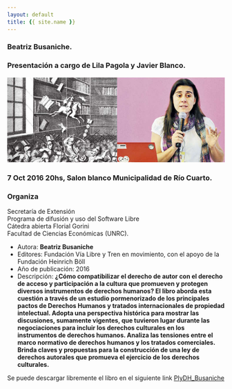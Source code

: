 ```yaml
---
layout: default
title: {{ site.name }}
---
```


### **Beatriz Busaniche.**

### Presentación a cargo de Lila Pagola y Javier Blanco.

![](./img/bea.jpg)

### 7 Oct 2016 20hs, Salon blanco Municipalidad de Río Cuarto.

### Organiza

Secretaría de Extensión  
Programa de difusión y uso del Software Libre  
Cátedra abierta Florial Gorini  
Facultad de Ciencias Económicas (UNRC).

- Autora: **Beatriz Busaniche**
- Editores: Fundación Vía Libre y Tren en movimiento, con el apoyo de la Fundación Heinrich Böll
- Año de publicación: 2016
- Descripción: **¿Cómo compatibilizar el derecho de autor con el derecho de acceso y participación a la cultura que promueven y protegen diversos instrumentos de derechos humanos? El libro aborda esta cuestión a través de un estudio pormenorizado de los principales pactos de Derechos Humanos y tratados internacionales de propiedad intelectual. Adopta una perspectiva histórica para mostrar las discusiones, sumamente vigentes, que tuvieron lugar durante las negociaciones para incluir los derechos culturales en los instrumentos de derechos humanos. Analiza las tensiones entre el marco normativo de derechos humanos y los tratados comerciales. Brinda claves y propuestas para la construcción de una ley de derechos autorales que promueva el ejercicio de los derechos culturales.**

Se puede descargar libremente el libro en el siguiente link [PIyDH_Busaniche](
http://www.vialibre.org.ar/wp-content/uploads/2016/04/piydh_busaniche.pdf)

